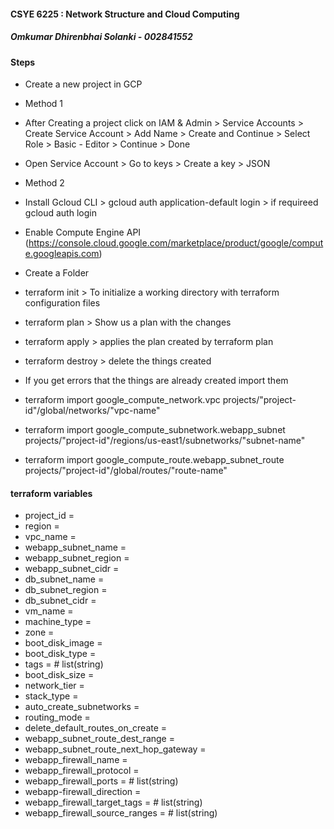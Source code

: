 #### CSYE 6225 : Network Structure and Cloud Computing

##### Omkumar Dhirenbhai Solanki - 002841552

#### Steps

-   Create a new project in GCP
-   Method 1
-   After Creating a project click on IAM & Admin > Service Accounts > Create Service Account > Add Name > Create and Continue > Select Role > Basic - Editor > Continue > Done
-   Open Service Account > Go to keys > Create a key > JSON

-   Method 2
-   Install Gcloud CLI > gcloud auth application-default login > if requireed gcloud auth login

-   Enable Compute Engine API (https://console.cloud.google.com/marketplace/product/google/compute.googleapis.com)

-   Create a Folder
-   terraform init > To initialize a working directory with terraform configuration files
-   terraform plan > Show us a plan with the changes
-   terraform apply > applies the plan created by terraform plan
-   terraform destroy > delete the things created

-   If you get errors that the things are already created import them
-   terraform import google_compute_network.vpc projects/"project-id"/global/networks/"vpc-name"
-   terraform import google_compute_subnetwork.webapp_subnet projects/"project-id"/regions/us-east1/subnetworks/"subnet-name"
-   terraform import google_compute_route.webapp_subnet_route projects/"project-id"/global/routes/"route-name"

#### terraform variables

-   project_id =
-   region =
-   vpc_name =
-   webapp_subnet_name =
-   webapp_subnet_region =
-   webapp_subnet_cidr =
-   db_subnet_name =
-   db_subnet_region =
-   db_subnet_cidr =
-   vm_name =
-   machine_type =
-   zone =
-   boot_disk_image =
-   boot_disk_type =
-   tags = # list(string)
-   boot_disk_size =
-   network_tier =
-   stack_type =
-   auto_create_subnetworks =
-   routing_mode =
-   delete_default_routes_on_create =
-   webapp_subnet_route_dest_range =
-   webapp_subnet_route_next_hop_gateway =
-   webapp_firewall_name =
-   webapp_firewall_protocol =
-   webapp_firewall_ports = # list(string)
-   webapp-firewall_direction =
-   webapp_firewall_target_tags = # list(string)
-   webapp_firewall_source_ranges = # list(string)
